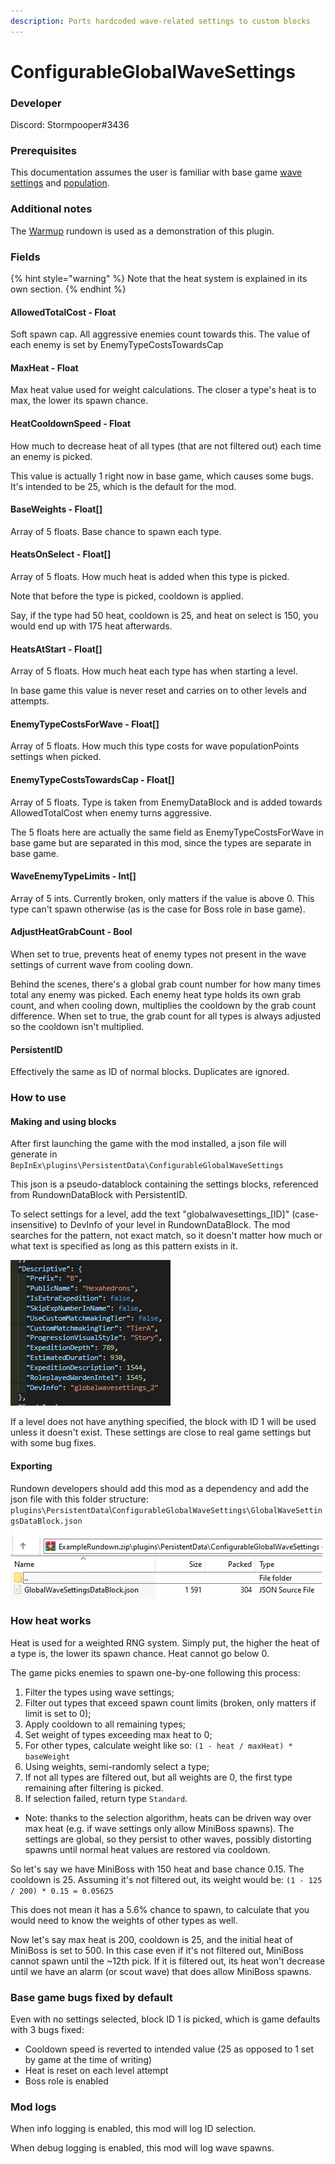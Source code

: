 ```yaml
---
description: Ports hardcoded wave-related settings to custom blocks
---
```


# ConfigurableGlobalWaveSettings

### Developer

Discord: Stormpooper#3436

### Prerequisites

This documentation assumes the user is familiar with base game [wave settings](../../reference/datablocks/main/survivalwavesettings.md) and [population](../../reference/datablocks/main/survivalwavepopulation.md).

### Additional notes

The [Warmup](https://gtfo.thunderstore.io/package/Untilted/Warmup/) rundown is used as a demonstration of this plugin.

### Fields

{% hint style="warning" %}
Note that the heat system is explained in its own section.
{% endhint %}

#### AllowedTotalCost - Float

Soft spawn cap. All aggressive enemies count towards this. The value of each enemy is set by EnemyTypeCostsTowardsCap

#### MaxHeat - Float

Max heat value used for weight calculations. The closer a type's heat is to max, the lower its spawn chance.

#### HeatCooldownSpeed - Float

How much to decrease heat of all types (that are not filtered out) each time an enemy is picked.

This value is actually 1 right now in base game, which causes some bugs. It's intended to be 25, which is the default for the mod.

#### BaseWeights - Float\[]

Array of 5 floats. Base chance to spawn each type.

#### HeatsOnSelect - Float\[]

Array of 5 floats. How much heat is added when this type is picked.

Note that before the type is picked, cooldown is applied.

Say, if the type had 50 heat, cooldown is 25, and heat on select is 150, you would end up with 175 heat afterwards.

#### HeatsAtStart - Float\[]

Array of 5 floats. How much heat each type has when starting a level.

In base game this value is never reset and carries on to other levels and attempts.

#### EnemyTypeCostsForWave - Float\[]

Array of 5 floats. How much this type costs for wave populationPoints settings when picked.

#### EnemyTypeCostsTowardsCap - Float\[]

Array of 5 floats. Type is taken from EnemyDataBlock and is added towards AllowedTotalCost when enemy turns aggressive.

The 5 floats here are actually the same field as EnemyTypeCostsForWave in base game but are separated in this mod, since the types are separate in base game.

#### WaveEnemyTypeLimits - Int\[]

Array of 5 ints. Currently broken, only matters if the value is above 0. This type can't spawn otherwise (as is the case for Boss role in base game).

#### AdjustHeatGrabCount - Bool

When set to true, prevents heat of enemy types not present in the wave settings of current wave from cooling down.

Behind the scenes, there's a global grab count number for how many times total any enemy was picked. Each enemy heat type holds its own grab count, and when cooling down, multiplies the cooldown by the grab count difference. When set to true, the grab count for all types is always adjusted so the cooldown isn't multiplied.

#### PersistentID

Effectively the same as ID of normal blocks. Duplicates are ignored.

### How to use

#### Making and using blocks

After first launching the game with the mod installed, a json file will generate in `BepInEx\plugins\PersistentData\ConfigurableGlobalWaveSettings`

This json is a pseudo-datablock containing the settings blocks, referenced from RundownDataBlock with PersistentID.

To select settings for a level, add the text "globalwavesettings\_\[ID]" (case-insensitive) to DevInfo of your level in RundownDataBlock. The mod searches for the pattern, not exact match, so it doesn't matter how much or what text is specified as long as this pattern exists in it.

![GlobalWaveSettings ID 2 added to the level "Hexahedrons"](<../../.gitbook/assets/image (1) (1) (1).png>)

If a level does not have anything specified, the block with ID 1 will be used unless it doesn't exist. These settings are close to real game settings but with some bug fixes.

#### Exporting

Rundown developers should add this mod as a dependency and add the json file with this folder structure: `plugins\PersistentData`\\`ConfigurableGlobalWaveSettings\GlobalWaveSettingsDataBlock.json`

![Example folder structure for the mod](<../../.gitbook/assets/image (3) (1).png>)

### How heat works

Heat is used for a weighted RNG system. Simply put, the higher the heat of a type is, the lower its spawn chance. Heat cannot go below 0.

The game picks enemies to spawn one-by-one following this process:

1. Filter the types using wave settings;
2. Filter out types that exceed spawn count limits (broken, only matters if limit is set to 0);
3. Apply cooldown to all remaining types;
4. Set weight of types exceeding max heat to 0;
5. For other types, calculate weight like so: `(1 - heat / maxHeat) * baseWeight`
6. Using weights, semi-randomly select a type;
7. If not all types are filtered out, but all weights are 0, the first type remaining after filtering is picked.
8. If selection failed, return type `Standard`.

* Note: thanks to the selection algorithm, heats can be driven way over max heat (e.g. if wave settings only allow MiniBoss spawns). The settings are global, so they persist to other waves, possibly distorting spawns until normal heat values are restored via cooldown.

So let's say we have MiniBoss with 150 heat and base chance 0.15. The cooldown is 25. Assuming it's not filtered out, its weight would be: `(1 - 125 / 200) * 0.15 = 0.05625`

This does not mean it has a 5.6% chance to spawn, to calculate that you would need to know the weights of other types as well.

Now let's say max heat is 200, cooldown is 25, and the initial heat of MiniBoss is set to 500. In this case even if it's not filtered out, MiniBoss cannot spawn until the \~12th pick. If it is filtered out, its heat won't decrease until we have an alarm (or scout wave) that does allow MiniBoss spawns.

### Base game bugs fixed by default

Even with no settings selected, block ID 1 is picked, which is game defaults with 3 bugs fixed:

* Cooldown speed is reverted to intended value (25 as opposed to 1 set by game at the time of writing)
* Heat is reset on each level attempt
* Boss role is enabled

### Mod logs

When info logging is enabled, this mod will log ID selection.

When debug logging is enabled, this mod will log wave spawns.
